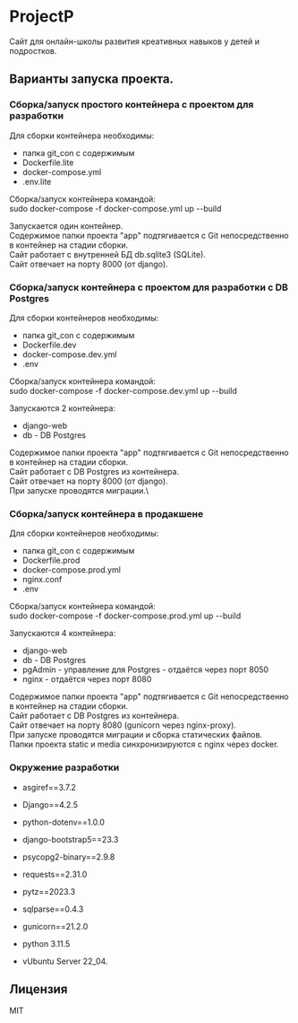 # ProjectP
Сайт для онлайн-школы развития креативных навыков у детей и подростков.

## Варианты запуска проекта.
### Сборка/запуск простого контейнера с проектом для разработки
Для сборки контейнера необходимы:
- папка git_con с содержимым
- Dockerfile.lite
- docker-compose.yml
- .env.lite

Сборка/запуск контейнера командой: \
    sudo docker-compose -f docker-compose.yml up --build

Запускается один контейнер.\
Содержимое папки проекта "app" подтягивается с Git непосредственно в контейнер на стадии сборки.\
Сайт работает с внутренней БД db.sqlite3 (SQLite).\
Сайт отвечает на порту 8000 (от django).


### Сборка/запуск контейнера с проектом для разработки c DB Postgres
Для сборки контейнеров необходимы:
- папка git_con с содержимым
- Dockerfile.dev
- docker-compose.dev.yml
- .env

Сборка/запуск контейнера командой: \
    sudo docker-compose -f docker-compose.dev.yml up --build

Запускаются 2 контейнера:
- django-web 
- db - DB Postgres

Содержимое папки проекта "app" подтягивается с Git непосредственно в контейнер на стадии сборки.\
Сайт работает с DB Postgres из контейнера.\
Сайт отвечает на порту 8000 (от django).\
При запуске проводятся миграции.\


### Сборка/запуск контейнера в продакшене
Для сборки контейнеров необходимы:
- папка git_con с содержимым
- Dockerfile.prod
- docker-compose.prod.yml
- nginx.conf
- .env

Сборка/запуск контейнера командой: \
    sudo docker-compose -f docker-compose.prod.yml up --build

Запускаются 4 контейнера:
- django-web 
- db - DB Postgres
- pgAdmin - управление для Postgres - отдаётся через порт 8050
- nginx  - отдаётся через порт 8080

Содержимое папки проекта "app" подтягивается с Git непосредственно в контейнер на стадии сборки.\
Сайт работает с DB Postgres из контейнера.\
Сайт отвечает на порту 8080 (gunicorn через nginx-proxy).\
При запуске проводятся миграции и сборка статических файлов.\
Папки проекта static и media синхронизируются с nginx через docker.



### Окружение разработки
- asgiref==3.7.2
- Django==4.2.5
- python-dotenv==1.0.0
- django-bootstrap5==23.3
- psycopg2-binary==2.9.8
- requests==2.31.0
- pytz==2023.3
- sqlparse==0.4.3
- gunicorn==21.2.0

- python 3.11.5
- vUbuntu Server 22_04.

## Лицензия
MIT